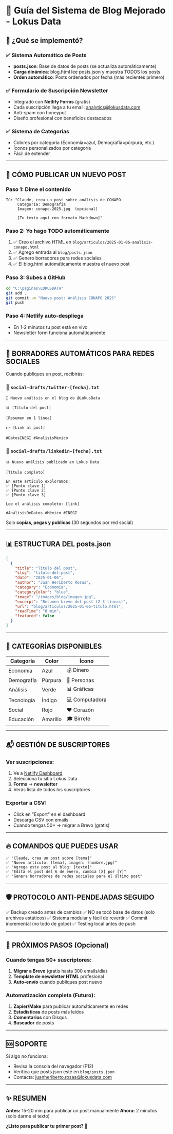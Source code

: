 # 📝 Guía del Sistema de Blog Mejorado - Lokus Data

## 🎯 ¿Qué se implementó?

### ✅ Sistema Automático de Posts
- **posts.json**: Base de datos de posts (se actualiza automáticamente)
- **Carga dinámica**: blog.html lee posts.json y muestra TODOS los posts
- **Orden automático**: Posts ordenados por fecha (más recientes primero)

### ✅ Formulario de Suscripción Newsletter
- Integrado con **Netlify Forms** (gratis)
- Cada suscripción llega a tu email: analytics@lokusdata.com
- Anti-spam con honeypot
- Diseño profesional con beneficios destacados

### ✅ Sistema de Categorías
- Colores por categoría (Economía=azul, Demografía=púrpura, etc.)
- Íconos personalizados por categoría
- Fácil de extender

---

## 🚀 CÓMO PUBLICAR UN NUEVO POST

### Paso 1: Dime el contenido

```
Tú: "Claude, crea un post sobre análisis de CONAPO
     Categoría: Demografía
     Imagen: conapo-2025.jpg  (opcional)

     [Tu texto aquí con formato Markdown]"
```

### Paso 2: Yo hago TODO automáticamente

1. ✅ Creo el archivo HTML en `blog/articulos/2025-01-06-analisis-conapo.html`
2. ✅ Agrego entrada al `blog/posts.json`
3. ✅ Genero borradores para redes sociales
4. ✅ El blog.html automáticamente muestra el nuevo post

### Paso 3: Subes a GitHub

```bash
cd "C:\paginas\LOKUSDATA"
git add .
git commit -m "Nuevo post: Análisis CONAPO 2025"
git push
```

### Paso 4: Netlify auto-despliega

- En 1-2 minutos tu post está en vivo
- Newsletter form funciona automáticamente

---

## 📧 BORRADORES AUTOMÁTICOS PARA REDES SOCIALES

Cuando publiques un post, recibirás:

### 📄 `social-drafts/twitter-[fecha].txt`
```
🚀 Nuevo análisis en el blog de @LokusData

📊 [Título del post]

[Resumen en 1 línea]

👉 [Link al post]

#DatosINEGI #AnalisisMexico
```

### 📄 `social-drafts/linkedin-[fecha].txt`
```
📊 Nuevo análisis publicado en Lokus Data

[Título completo]

En este artículo exploramos:
✅ [Punto clave 1]
✅ [Punto clave 2]
✅ [Punto clave 3]

Lee el análisis completo: [link]

#AnálisisDeDatos #México #INEGI
```

Solo **copias, pegas y publicas** (30 segundos por red social)

---

## 📊 ESTRUCTURA DEL posts.json

```json
[
  {
    "title": "Título del post",
    "slug": "titulo-del-post",
    "date": "2025-01-06",
    "author": "Juan Heriberto Rosas",
    "category": "Economía",
    "categoryColor": "blue",
    "image": "/images/blog/imagen.jpg",
    "excerpt": "Resumen breve del post (2-3 líneas)",
    "url": "blog/articulos/2025-01-06-titulo.html",
    "readTime": "8 min",
    "featured": false
  }
]
```

---

## 🎨 CATEGORÍAS DISPONIBLES

| Categoría | Color | Ícono |
|---|---|---|
| Economía | Azul | 💰 Dinero |
| Demografía | Púrpura | 👥 Personas |
| Análisis | Verde | 📊 Gráficas |
| Tecnología | Índigo | 💻 Computadora |
| Social | Rojo | ❤️ Corazón |
| Educación | Amarillo | 🎓 Birrete |

---

## 📬 GESTIÓN DE SUSCRIPTORES

### Ver suscripciones:
1. Ve a [Netlify Dashboard](https://app.netlify.com)
2. Selecciona tu sitio Lokus Data
3. **Forms** → **newsletter**
4. Verás lista de todos los suscriptores

### Exportar a CSV:
- Click en "Export" en el dashboard
- Descarga CSV con emails
- Cuando tengas 50+ → migrar a Brevo (gratis)

---

## 🔥 COMANDOS QUE PUEDES USAR

```
✅ "Claude, crea un post sobre [tema]"
✅ "Nuevo artículo: [tema], imagen: [nombre.jpg]"
✅ "Agrega este post al blog: [texto]"
✅ "Edita el post del 6 de enero, cambia [X] por [Y]"
✅ "Genera borradores de redes sociales para el último post"
```

---

## 🛡️ PROTOCOLO ANTI-PENDEJADAS SEGUIDO

✅ Backup creado antes de cambios
✅ NO se tocó base de datos (solo archivos estáticos)
✅ Sistema modular y fácil de revertir
✅ Commit incremental (no todo de golpe)
✅ Testing local antes de push

---

## 📱 PRÓXIMOS PASOS (Opcional)

### Cuando tengas 50+ suscriptores:
1. **Migrar a Brevo** (gratis hasta 300 emails/día)
2. **Template de newsletter HTML** profesional
3. **Auto-envío** cuando publiques post nuevo

### Automatización completa (Futuro):
1. **Zapier/Make** para publicar automáticamente en redes
2. **Estadísticas** de posts más leídos
3. **Comentarios** con Disqus
4. **Buscador** de posts

---

## 🆘 SOPORTE

Si algo no funciona:
- Revisa la consola del navegador (F12)
- Verifica que posts.json esté en `blog/posts.json`
- Contacta: juanheriberto.rosas@lokusdata.com

---

## ✨ RESUMEN

**Antes:** 15-20 min para publicar un post manualmente
**Ahora:** 2 minutos (solo darme el texto)

**¿Listo para publicar tu primer post? 🚀**
